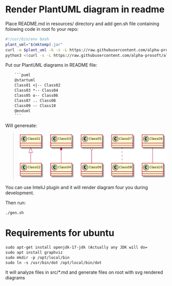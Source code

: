 # Render PlantUML diagram in readme

Place README.md in resources/ directory and add gen.sh file containing folowing code in root fo your repo: 
```bash
#!/usr/bin/env bash
plant_uml="$(mktemp).jar"
curl -o $plant_uml -k -s -L https://raw.githubusercontent.com/alpha-prosoft/alpha-readme-gen/master/plantuml.jar
python3 <(curl -s -L https://raw.githubusercontent.com/alpha-prosoft/alpha-readme-gen/master/plant-uml-render.py) $plant_uml```
```

Put our PlantUML diagrams in README file: 

```
    ```puml
    @startuml
    Class01 <|-- Class02
    Class03 *-- Class04
    Class05 o-- Class06
    Class07 .. Class08
    Class09 -- Class10
    @enduml
    ```
```

Will genereate:


>![Diagram](diagrams/1.png)


You can use InteliJ plugin and it will render diagram four you during development. 

Then run: 

```
./gen.sh
```
# Requirements for ubuntu
```
sudo apt-get install openjdk-17-jdk (Actually any JDK will do=
sudo apt install graphviz
sudo mkdir -p /opt/local/bin
sudo ln -s /usr/bin/dot /opt/local/bin/dot

```
It will analyze files in src/*.md and generate files on root with svg rendered
diagrams
